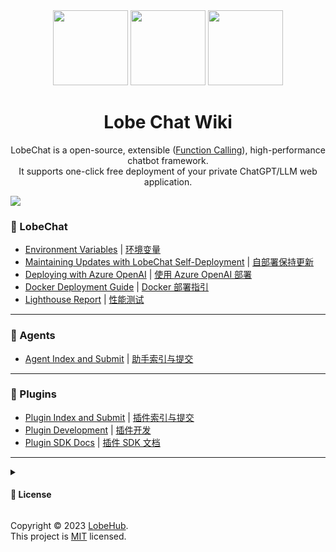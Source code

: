 <div align="center">

<img height="120" src="https://registry.npmmirror.com/@lobehub/assets-logo/1.0.0/files/assets/logo-3d.webp">
<img height="120" src="https://gw.alipayobjects.com/zos/kitchen/qJ3l3EPsdW/split.svg">
<img height="120" src="https://registry.npmmirror.com/@lobehub/assets-emoji/1.3.0/files/assets/robot.webp">

<h1>Lobe Chat Wiki</h1>

LobeChat is a open-source, extensible ([Function Calling][fc-url]), high-performance chatbot framework. <br/> It supports one-click free deployment of your private ChatGPT/LLM web application.

</div>

![](https://raw.githubusercontent.com/andreasbm/readme/master/assets/lines/rainbow.png)

### 🤯 LobeChat

- [Environment Variables](Environment-Variable) | [环境变量](Environment-Variable.zh-CN)
- [Maintaining Updates with LobeChat Self-Deployment](Upstream-Sync) | [自部署保持更新](Upstream-Sync.zh-CN)
- [Deploying with Azure OpenAI](Deploy-with-Azure-OpenAI) | [使用 Azure OpenAI 部署](Deploy-with-Azure-OpenAI.zh-CN)
- [Docker Deployment Guide](Dokcer-Deployment) | [Docker 部署指引](Dokcer-Deployment.zh-CN)
- [Lighthouse Report](Lighthouse) | [性能测试](Lighthouse.zh-CN)

---

### 🤖 Agents

- [Agent Index and Submit][agent-index] | [助手索引与提交][agent-index-cn]

---

### 🧩 Plugins

- [Plugin Index and Submit][plugin-index] | [插件索引与提交][plugin-index-cn]
- [Plugin Development](Plugin-Development) | [插件开发](Plugin-Development.zh-CN)
- [Plugin SDK Docs][plugin-sdk] | [插件 SDK 文档][plugin-skd-cn]

---

<details><summary><h4>📝 License</h4></summary>

[![][fossa-license-shield]][fossa-license-url]

</details>

Copyright © 2023 [LobeHub][profile-url]. <br />
This project is [MIT][license-url] licensed.

<!-- LINK GROUP -->

[agent-index]: https://github.com/lobehub/lobe-chat-agents
[agent-index-cn]: https://github.com/lobehub/lobe-chat-agents/blob/main/README.zh-CN.md
[fc-url]: https://sspai.com/post/81986
[fossa-license-shield]: https://app.fossa.com/api/projects/git%2Bgithub.com%2Flobehub%2Flobe-chat.svg?type=large
[fossa-license-url]: https://app.fossa.com/projects/git%2Bgithub.com%2Flobehub%2Flobe-chat
[license-url]: https://github.com/lobehub/lobe-chat/blob/main/LICENSE
[plugin-index]: https://github.com/lobehub/lobe-chat-plugins
[plugin-index-cn]: https://github.com/lobehub/lobe-chat-plugins/blob/main/README.zh-CN.md
[plugin-sdk]: https://chat-plugin-sdk.lobehub.com
[plugin-skd-cn]: https://chat-plugin-sdk.lobehub.com
[profile-url]: https://github.com/lobehub
